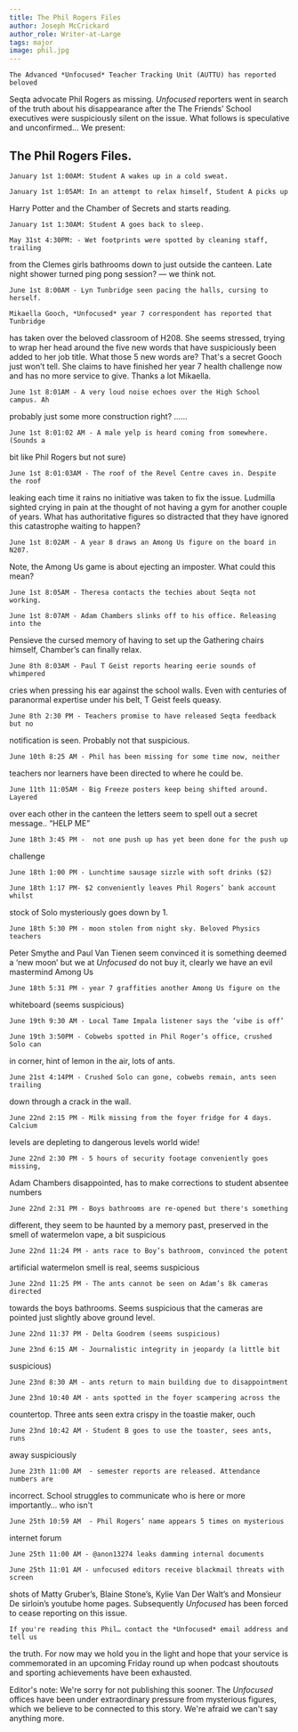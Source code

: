```yaml
---
title: The Phil Rogers Files
author: Joseph McCrickard
author_role: Writer-at-Large
tags: major
image: phil.jpg
---
```

    The Advanced *Unfocused* Teacher Tracking Unit (AUTTU) has reported beloved
Seqta advocate Phil Rogers as missing. *Unfocused* reporters went in search of the
truth about his disappearance after the The Friends’ School executives were
suspiciously silent on the issue. What follows is speculative and unconfirmed...
We present:

## The Phil Rogers Files.

    January 1st 1:00AM: Student A wakes up in a cold sweat.

    January 1st 1:05AM: In an attempt to relax himself, Student A picks up
Harry Potter and the Chamber of Secrets and starts reading.

    January 1st 1:30AM: Student A goes back to sleep.

    May 31st 4:30PM: - Wet footprints were spotted by cleaning staff, trailing
from the Clemes girls bathrooms down to just outside the canteen. Late night
shower turned ping pong session? — we think not.

    June 1st 8:00AM - Lyn Tunbridge seen pacing the halls, cursing to herself. 

    Mikaella Gooch, *Unfocused* year 7 correspondent has reported that Tunbridge
has taken over the beloved classroom of H208. She seems stressed, trying to wrap
her head around the five new words that have suspiciously been added to her job
title. What those 5 new words are? That's a secret Gooch just won’t tell. She
claims to have finished her year 7 health challenge now and has no more service
to give. Thanks a lot Mikaella.

    June 1st 8:01AM - A very loud noise echoes over the High School campus. Ah
probably  just some more construction right? …… 

    June 1st 8:01:02 AM - A male yelp is heard coming from somewhere. (Sounds a
bit like Phil Rogers but not sure)

    June 1st 8:01:03AM - The roof of the Revel Centre caves in. Despite the roof
leaking each time it rains no initiative was taken to fix the issue. Ludmilla
sighted crying in pain at the thought of not having a gym for another couple of
years. What has authoritative figures so distracted that they have ignored this
catastrophe waiting to happen? 

    June 1st 8:02AM - A year 8 draws an Among Us figure on the board in N207.
Note, the Among Us game is about ejecting an imposter. What could this mean?

    June 1st 8:05AM - Theresa contacts the techies about Seqta not working.

    June 1st 8:07AM - Adam Chambers slinks off to his office. Releasing into the
Pensieve the cursed memory of having to set up the Gathering chairs himself,
Chamber’s can finally relax. 

    June 8th 8:03AM - Paul T Geist reports hearing eerie sounds of whimpered
cries when pressing his ear against the school walls. Even with centuries of
paranormal expertise under his belt, T Geist feels queasy. 

    June 8th 2:30 PM - Teachers promise to have released Seqta feedback but no
notification is seen. Probably not that suspicious.

    June 10th 8:25 AM - Phil has been missing for some time now, neither
teachers nor learners have been directed to where he could be.

    June 11th 11:05AM - Big Freeze posters keep being shifted around. Layered
over each other in the canteen the letters seem to spell out a secret message..
“HELP ME” 

    June 18th 3:45 PM -  not one push up has yet been done for the push up
challenge 

    June 18th 1:00 PM - Lunchtime sausage sizzle with soft drinks ($2)

    June 18th 1:17 PM- $2 conveniently leaves Phil Rogers’ bank account whilst
stock of Solo mysteriously goes down by 1.

    June 18th 5:30 PM - moon stolen from night sky. Beloved Physics teachers
Peter Smythe and Paul Van Tienen seem convinced it is something deemed a ‘new
moon’ but we at *Unfocused* do not buy it, clearly we have an evil mastermind
Among Us

    June 18th 5:31 PM - year 7 graffities another Among Us figure on the
whiteboard (seems suspicious)

    June 19th 9:30 AM - Local Tame Impala listener says the ‘vibe is off’

    June 19th 3:50PM - Cobwebs spotted in Phil Roger’s office, crushed Solo can
in corner, hint of lemon in the air, lots of ants.

    June 21st 4:14PM - Crushed Solo can gone, cobwebs remain, ants seen trailing
down through a crack in the wall.

    June 22nd 2:15 PM - Milk missing from the foyer fridge for 4 days. Calcium
levels are depleting to dangerous levels world wide! 

    June 22nd 2:30 PM - 5 hours of security footage conveniently goes missing,
Adam Chambers disappointed, has to make corrections to student absentee numbers

    June 22nd 2:31 PM - Boys bathrooms are re-opened but there's something
different, they seem to be haunted by a memory past, preserved in the smell of
watermelon vape, a bit suspicious 

    June 22nd 11:24 PM - ants race to Boy’s bathroom, convinced the potent
artificial watermelon smell is real, seems suspicious

    June 22nd 11:25 PM - The ants cannot be seen on Adam’s 8k cameras directed
towards the boys bathrooms. Seems suspicious that the cameras are pointed just
slightly above ground level. 

    June 22nd 11:37 PM - Delta Goodrem (seems suspicious)

    June 23nd 6:15 AM - Journalistic integrity in jeopardy (a little bit
suspicious)

    June 23nd 8:30 AM - ants return to main building due to disappointment

    June 23nd 10:40 AM - ants spotted in the foyer scampering across the
countertop. Three ants seen extra crispy in the toastie maker, ouch

    June 23nd 10:42 AM - Student B goes to use the toaster, sees ants, runs
away suspiciously

    June 23th 11:00 AM  - semester reports are released. Attendance numbers are
incorrect. School struggles to communicate who is here or more importantly… who
isn't

    June 25th 10:59 AM  - Phil Rogers’ name appears 5 times on mysterious
internet forum 

    June 25th 11:00 AM - @anon13274 leaks damming internal documents 

    June 25th 11:01 AM - unfocused editors receive blackmail threats with screen
shots of Matty Gruber’s, Blaine Stone’s, Kylie Van Der Walt’s and Monsieur De
sirloin’s youtube home pages. Subsequently *Unfocused* has been forced to cease
reporting on this issue. 

    If you're reading this Phil… contact the *Unfocused* email address and tell us
the truth. For now may we hold you in the light and hope that your service is
commemorated in an upcoming Friday round up when podcast shoutouts and sporting
achievements have been exhausted.

Editor's note: We're sorry for not publishing this sooner. The *Unfocused*
offices have been under extraordinary pressure from mysterious figures, which we
believe to be connected to this story. We're afraid we can't say anything more.
